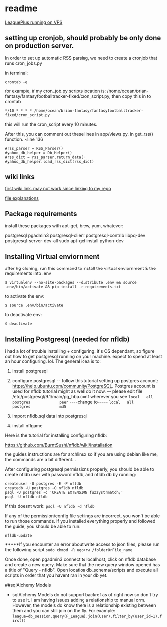# readme

[LeaguePlus running on VPS](http://162.243.4.47)


## setting up cronjob, should probably be only done on production server.

In order to set up automatic RSS parsing, we need to create a cronjob that runs cron_jobs.py

in terminal:

```
crontab -e
```

for example, if my cron_job.py scripts location is:  /home/ocean/brian-fantasy/fantasyfootballtracker-fixed/cron_script.py, then
copy this in to crontab

```
*/10 * * * * /home/ocean/brian-fantasy/fantasyfootballtracker-fixed/cron_script.py
```

this will run the cron_script every 10 minutes.

After this, you can comment out these lines in app/views.py. in get_rss() function. ~line 136

```
#rss_parser = RSS_Parser()
#yahoo_db_helper = Db_Helper()
#rss_dict = rss_parser.return_data()
#yahoo_db_helper.load_rss_dict(rss_dict)
```


## wiki links
[first wiki link. may not work since linking to my repo](https://bitbucket.org/brianwu02/fantasyfootballtracker/wiki/Home)

[file explanations](https://bitbucket.org/brianwu02/fantasyfootballtracker/wiki/another_wiki_pg)


## Package requirements
install these packages with apt-get, brew, yum, whatever:

postgresql pgadmin3 postgresql-client postgresql-contrib libpq-dev postgresql-server-dev-all 
sudo apt-get install python-dev

## Installing Virtual enviornment
after hg cloning, run this command to install the virtual enviornment & the requirements into .env
```	
$ virtualenv --no-site-packages --distribute .env && source .env/bin/activate && pip install -r requirements.txt
```

to activate the env:

```
$ source .env/bin/activate
```

to deactivate env:

```
$ deactivate
```

## Installing Postgresql (needed for nfldb)
i had a lot of trouble installing + configuring. it's OS dependant, so figure out
how to get postgresql running on your machine. expect to spend at least an hour configuring. lol.
The general idea is to:

1. install postgresql

2. configure postgresql
	-- follow this tutorial setting up postgres account: https://help.ubuntu.com/community/PostgreSQL. Postgres account is used
		for nfldb tutorial might as well do it now. 
	-- please edit file /etc/postgresql/9.1/main/pg_hba.conf  wherever you see
		```local   all             postgres             peer```
				----change to-----
		```local   all             postgres             md5```

3. import nfldb.sql data into postgresql

4. install nflgame

Here is the tutorial for installing configuring nfldb:

https://github.com/BurntSushi/nfldb/wiki/Installation

the guides instructions are for archlinux so if you are using debian like me,
the commands are a bit different...

After configuring postgresql permissions properly, you should be able to create nfldb user with password nfldb, and nfldb db by running:


```
createuser -U postgres -E -P nfldb
createdb -U postgres -O nfldb nfldb
psql -U postgres -c 'CREATE EXTENSION fuzzystrmatch;'
psql -U nfldb nfldb 
```
If this doesnt work: 
```psql -U nfldb -d nfldb```


If any of the permission/config file settings are incorrect, you won't be able to run
those commands.
If you installed everything properly and followed the guide, you should be able to run:
```
nfldb-update
```

*****If you encounter an error about write access to json files, please run the following script 
	```sudo chmod -R ugo+rw /folderOrFile_name```


Once done, open pgadmin3 connect to localhost, click on nfldb database and create a new query. Make sure that the new query window 
opened has a title of "Query - nfldb". Open location db_schema/scripts and execute all scripts in order  that you havent ran in your db yet.

##sqlAlchemy Models 
* sqlAlchemy Models do not support backref as of right now so don't try to use it. I am having issues adding a relationship
to manual orm. However, the models do know there is a relationship existing between them and you can still join on the fly. For example: 
```league=db_session.query(F_League).join(User).filter_by(user_id=1).first()```
